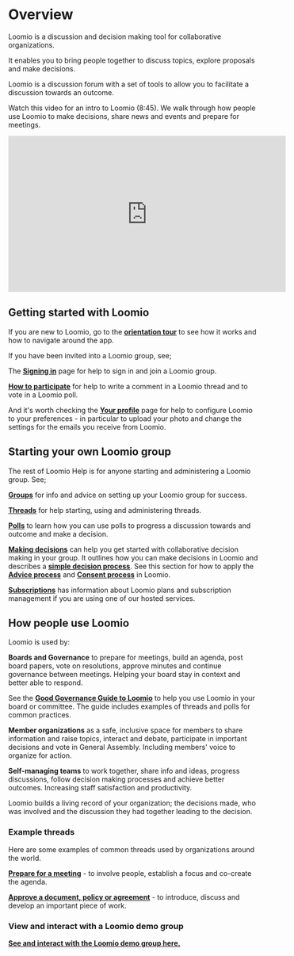 # Overview

Loomio is a discussion and decision making tool for collaborative organizations.

It enables you to bring people together to discuss topics, explore proposals and make decisions.

Loomio is a discussion forum with a set of tools to allow you to facilitate a discussion towards an outcome.

Watch this video for an intro to Loomio (8:45). We walk through how people use Loomio to make decisions, share news and events and prepare for meetings.

<div class="iframe-container">
<iframe width="560" height="315" src="https://www.youtube.com/embed/itXYid8eSiI" title="YouTube video player" frameborder="0" allow="accelerometer; autoplay; clipboard-write; encrypted-media; gyroscope; picture-in-picture" allowfullscreen></iframe>
</div>

## Getting started with Loomio

If you are new to Loomio, go to the **[orientation tour](https://help.loomio.com/en/user_manual/getting_started/orientation.html)** to see how it works and how to navigate around the app. 

If you have been invited into a Loomio group, see;

  The **[Signing in](https://help.loomio.com/en/user_manual/users/sign_in/index.html)** page for help to sign in and join a Loomio group.

  **[How to participate](https://help.loomio.com/en/user_manual/getting_started/write-a-comment.html)** for help to write a comment in a Loomio thread and to vote in a Loomio poll.

  And it's worth checking the **[Your profile](https://help.loomio.com/en/user_manual/users/user_profile/index.html)** page for help to configure Loomio to your preferences - in particular to upload your photo and change the settings for the emails you receive from Loomio.

## Starting your own Loomio group

The rest of Loomio Help is for anyone starting and administering a Loomio group. See;

**[Groups](https://help.loomio.com/en/user_manual/groups/intro_to_groups/index.html)** for info and advice on setting up your Loomio group for success.

**[Threads](https://help.loomio.com/en/user_manual/threads/intro_to_threads/index.html)** for help starting, using and administering threads.

**[Polls](https://help.loomio.com/en/user_manual/polls/intro_to_decisions/index.html)** to learn how you can use polls to progress a discussion towards and outcome and make a decision.

**[Making decisions](https://help.loomio.com/en/user_manual/getting_started/decisions/index.html)** can help you get started with collaborative decision making in your group.  It outlines how you can make decisions in Loomio and describes a **[simple decision process](https://help.loomio.com/en/user_manual/polls/decisions/index.html)**.  See this section for how to apply the **[Advice process](https://help.loomio.com/en/guides/advice_process/index.html)** and **[Consent process](https://help.loomio.com/en/guides/consent_process/index.html)** in Loomio.

**[Subscriptions](https://help.loomio.com/en/policy/subscriptions/pricing.html)** has information about Loomio plans and subscription management if you are using one of our hosted services.

## How people use Loomio

Loomio is used by:

**Boards and Governance** to prepare for meetings, build an agenda, post board papers, vote on resolutions, approve minutes and continue governance between meetings. Helping your board stay in context and better able to respond.

See the **[Good Governance Guide to Loomio](https://help.loomio.com/en/guides/board_processes/index.html)** to help you use Loomio in your board or committee. The guide includes examples of threads and polls for common practices.

**Member organizations** as a safe, inclusive space for members to share information and raise topics, interact and debate, participate in important decisions and vote in General Assembly. Including members' voice to organize for action.

**Self-managing teams** to work together, share info and ideas, progress discussions, follow decision making processes and achieve better outcomes. Increasing staff satisfaction and productivity.

Loomio builds a living record of your organization; the decisions made, who was involved and the discussion they had together leading to the decision. 

### Example threads

Here are some examples of common threads used by organizations around the world.

**[Prepare for a meeting](https://help.loomio.com/en/user_manual/threads/examples/index.html#prepare-for-a-meeting)** - to involve people, establish a focus and co-create the agenda.

**[Approve a document, policy or agreement](https://help.loomio.com/en/user_manual/threads/examples/index.html#approve-a-document)** - to introduce, discuss and develop an important piece of work.

### View and interact with a Loomio demo group

**[See and interact with the Loomio demo group here.](https://www.loomio.com/demo)**
